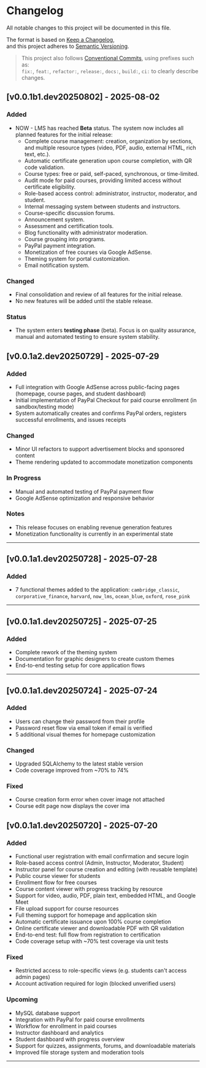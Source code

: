 # Changelog

All notable changes to this project will be documented in this file.

The format is based on [Keep a Changelog](https://keepachangelog.com/en/1.0.0/),  
and this project adheres to [Semantic Versioning](https://semver.org/spec/v2.0.0.html).

> This project also follows [Conventional Commits](https://www.conventionalcommits.org/), using prefixes such as:  
> `fix:`, `feat:`, `refactor:`, `release:`, `docs:`, `build:`, `ci:` to clearly describe changes.


## [v0.0.1b1.dev20250802] - 2025-08-02

### Added
- NOW - LMS has reached **Beta** status. The system now includes all planned features for the initial release:
  - Complete course management: creation, organization by sections, and multiple resource types (video, PDF, audio, external HTML, rich text, etc.).
  - Automatic certificate generation upon course completion, with QR code validation.
  - Course types: free or paid, self-paced, synchronous, or time-limited.
  - Audit mode for paid courses, providing limited access without certificate eligibility.
  - Role-based access control: administrator, instructor, moderator, and student.
  - Internal messaging system between students and instructors.
  - Course-specific discussion forums.
  - Announcement system.
  - Assessment and certification tools.
  - Blog functionality with administrator moderation.
  - Course grouping into programs.
  - PayPal payment integration.
  - Monetization of free courses via Google AdSense.
  - Theming system for portal customization.
  - Email notification system.

### Changed
- Final consolidation and review of all features for the initial release.
- No new features will be added until the stable release.

### Status
- The system enters **testing phase** (beta). Focus is on quality assurance, manual and automated testing to ensure system stability.


## [v0.0.1a2.dev20250729] - 2025-07-29

### Added
- Full integration with Google AdSense across public-facing pages (homepage, course pages, and student dashboard)
- Initial implementation of PayPal Checkout for paid course enrollment (in sandbox/testing mode)
- System automatically creates and confirms PayPal orders, registers successful enrollments, and issues receipts

### Changed
- Minor UI refactors to support advertisement blocks and sponsored content
- Theme rendering updated to accommodate monetization components

### In Progress
- Manual and automated testing of PayPal payment flow
- Google AdSense optimization and responsive behavior

### Notes
- This release focuses on enabling revenue generation features
- Monetization functionality is currently in an experimental state

---

## [v0.0.1a1.dev20250728] - 2025-07-28

### Added
- 7 functional themes added to the application: `cambridge_classic`, `corporative_finance`, `harvard`, `now_lms`, `ocean_blue`, `oxford`, `rose_pink`

---

## [v0.0.1a1.dev20250725] - 2025-07-25

### Added
- Complete rework of the theming system
- Documentation for graphic designers to create custom themes
- End-to-end testing setup for core application flows

---

## [v0.0.1a1.dev20250724] - 2025-07-24

### Added
- Users can change their password from their profile
- Password reset flow via email token if email is verified
- 5 additional visual themes for homepage customization

### Changed
- Upgraded SQLAlchemy to the latest stable version
- Code coverage improved from ~70% to 74%

### Fixed
- Course creation form error when cover image not attached
- Course edit page now displays the cover ima


## [v0.0.1a1.dev20250720] - 2025-07-20

### Added
- Functional user registration with email confirmation and secure login
- Role-based access control (Admin, Instructor, Moderator, Student)
- Instructor panel for course creation and editing (with reusable template)
- Public course viewer for students
- Enrollment flow for free courses
- Course content viewer with progress tracking by resource
- Support for video, audio, PDF, plain text, embedded HTML, and Google Meet
- File upload support for course resources
- Full theming support for homepage and application skin
- Automatic certificate issuance upon 100% course completion
- Online certificate viewer and downloadable PDF with QR validation
- End-to-end test: full flow from registration to certification
- Code coverage setup with ~70% test coverage via unit tests

### Fixed
- Restricted access to role-specific views (e.g. students can't access admin pages)
- Account activation required for login (blocked unverified users)

### Upcoming
- MySQL database support
- Integration with PayPal for paid course enrollments
- Workflow for enrollment in paid courses
- Instructor dashboard and analytics
- Student dashboard with progress overview
- Support for quizzes, assignments, forums, and downloadable materials
- Improved file storage system and moderation tools

---
